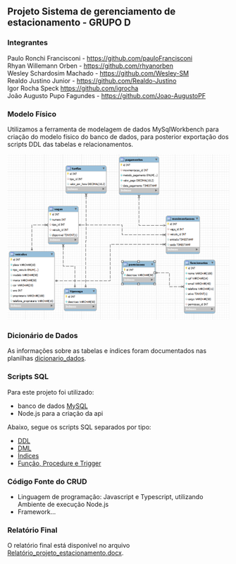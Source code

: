 ## Projeto Sistema de gerenciamento de estacionamento - GRUPO D

### Integrantes
Paulo Ronchi Francisconi - https://github.com/pauloFrancisconi<br>
Rhyan Willemann Orben - https://github.com/rhyanorben<br>
Wesley Schardosim Machado - https://github.com/Wesley-SM<br>
Realdo Justino Junior - https://github.com/Realdo-Justino<br>
Igor Rocha Speck https://github.com/igrocha<br>
João Augusto Pupo Fagundes - https://github.com/Joao-AugustoPF


### Modelo Físico
Utilizamos a ferramenta de modelagem de dados MySqlWorkbench para criação do modelo físico do banco de dados, para posterior exportação dos scripts DDL das tabelas e relacionamentos.<br>


![image](https://github.com/Joao-AugustoPF/sistema-de-gestao-de-estacionamento/blob/main/modelo_fisico/Diagrama-Fisico.png)
  
### Dicionário de Dados
As informações sobre as tabelas e índices foram documentados nas planilhas [dicionario_dados](https://github.com/Joao-AugustoPF/sistema-de-gestao-de-estacionamento/tree/main/dicionario_dados).

### Scripts SQL
Para este projeto foi utilizado:
+ banco de dados [MySQL](https://www.mysql.com/) <br>
+ Node.js para a criação da api <br>



Abaixo, segue os scripts SQL separados por tipo:
+ [DDL](scripts_sql/script-banco-de-dados.sql)
+ [DML](scripts_sql/script_populacao_tabelas.sql)
+ [Índices](scripts_sql/indices.sql)
+ [Função, Procedure e Trigger](scripts_sql/funcproctrigger.sql)


### Código Fonte do CRUD

+ Linguagem de programação: Javascript e Typescript, utilizando Ambiente de execução Node.js
+ Framework...


### Relatório Final
O relatório final está disponível no arquivo [Relatório_projeto_estacionamento.docx](relatorio/Relatorio_projeto_estacionamento.docx).

